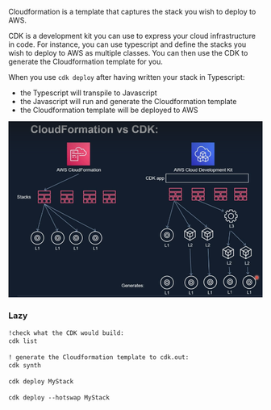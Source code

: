 

Cloudformation is a template that captures the stack you wish to deploy to AWS.

CDK is a development kit you can use to express your cloud infrastructure in code. For instance, you can use typescript and define the stacks you wish to deploy to AWS as multiple classes. You can then use the CDK to generate the Cloudformation template for you.

When you use `cdk deploy` after having written your stack in Typescript:
- the Typescript will transpile to Javascript
- the Javascript will run and generate the Cloudformation template
- the Cloudformation template will be deployed to AWS


![CF and CDK](/img/cdk_cloudformation.png "CF and CDK")

### Lazy

```
!check what the CDK would build:
cdk list

! generate the Cloudformation template to cdk.out:
cdk synth

cdk deploy MyStack

cdk deploy --hotswap MyStack
```